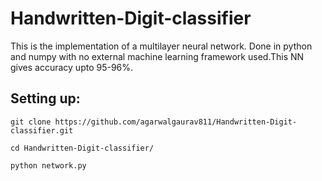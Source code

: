 # Handwritten-Digit-classifier
 This is the implementation of a multilayer neural network.
Done in python and numpy with no external machine learning framework used.This NN gives accuracy upto 95-96%.

## Setting up:

```
git clone https://github.com/agarwalgaurav811/Handwritten-Digit-classifier.git
```
```
cd Handwritten-Digit-classifier/
```
```
python network.py
```
